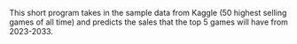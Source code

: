 This short program takes in the sample data from Kaggle (50 highest selling games of all time) and predicts the sales that the top 5 games will have from 2023-2033.
